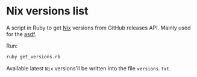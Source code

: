 # Nix versions list

A script in Ruby to get [Nix](https://github.com/NixOS/nix) versions from GitHub releases API. Mainly used for the [asdf](https://github.com/asdf-vm/asdf).

Run:

```bash
ruby get_versions.rb
```

Available latest `Nix` versions'll be written into the file `versions.txt`.
